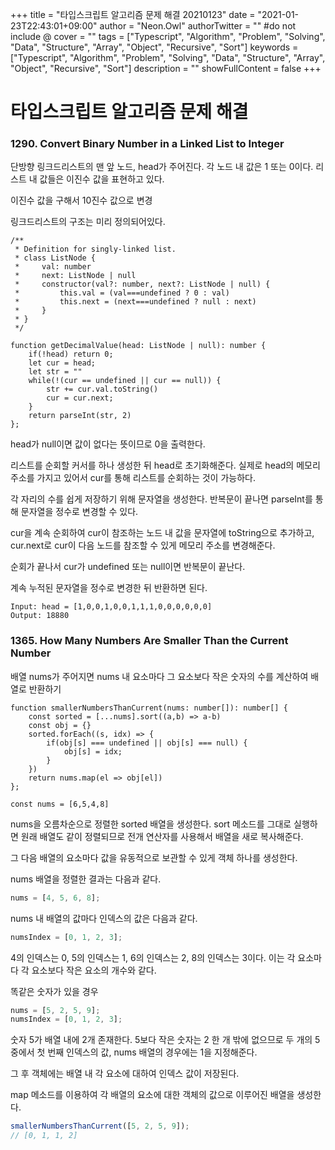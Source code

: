 +++
title = "타입스크립트 알고리즘 문제 해결 20210123"
date = "2021-01-23T22:43:01+09:00"
author = "Neon.Owl"
authorTwitter = "" #do not include @
cover = ""
tags = ["Typescript", "Algorithm", "Problem", "Solving", "Data", "Structure", "Array", "Object", "Recursive", "Sort"]
keywords = ["Typescript", "Algorithm", "Problem", "Solving", "Data", "Structure", "Array", "Object", "Recursive", "Sort"]
description = ""
showFullContent = false
+++

# 타입스크립트 알고리즘 문제 해결

### 1290. Convert Binary Number in a Linked List to Integer

단방향 링크드리스트의 맨 앞 노드, head가 주어진다. 각 노드 내 값은 1 또는 0이다. 리스트 내 값들은 이진수 값을 표현하고 있다.

이진수 값을 구해서 10진수 값으로 변경

링크드리스트의 구조는 미리 정의되어있다.

```TS
/**
 * Definition for singly-linked list.
 * class ListNode {
 *     val: number
 *     next: ListNode | null
 *     constructor(val?: number, next?: ListNode | null) {
 *         this.val = (val===undefined ? 0 : val)
 *         this.next = (next===undefined ? null : next)
 *     }
 * }
 */

function getDecimalValue(head: ListNode | null): number {
    if(!head) return 0;
    let cur = head;
    let str = ""
    while(!(cur == undefined || cur == null)) {
        str += cur.val.toString()
        cur = cur.next;
    }
    return parseInt(str, 2)
};
```

head가 null이면 값이 없다는 뜻이므로 0을 출력한다.

리스트를 순회할 커서를 하나 생성한 뒤 head로 초기화해준다. 실제로 head의 메모리 주소를 가지고 있어서 cur를 통해 리스트를 순회하는 것이 가능하다.

각 자리의 수를 쉽게 저장하기 위해 문자열을 생성한다. 반복문이 끝나면 parseInt를 통해 문자열을 정수로 변경할 수 있다.

cur을 계속 순회하여 cur이 참조하는 노드 내 값을 문자열에 toString으로 추가하고, cur.next로 cur이 다음 노드를 참조할 수 있게 메모리 주소를 변경해준다.

순회가 끝나서 cur가 undefined 또는 null이면 반복문이 끝난다.

계속 누적된 문자열을 정수로 변경한 뒤 반환하면 된다.

```
Input: head = [1,0,0,1,0,0,1,1,1,0,0,0,0,0,0]
Output: 18880
```

### 1365. How Many Numbers Are Smaller Than the Current Number

배열 nums가 주어지면 nums 내 요소마다 그 요소보다 작은 숫자의 수를 계산하여 배열로 반환하기

```TS
function smallerNumbersThanCurrent(nums: number[]): number[] {
    const sorted = [...nums].sort((a,b) => a-b)
    const obj = {}
    sorted.forEach((s, idx) => {
        if(obj[s] === undefined || obj[s] === null) {
            obj[s] = idx;
        }
    })
    return nums.map(el => obj[el])
};

const nums = [6,5,4,8]
```

nums을 오름차순으로 정렬한 sorted 배열을 생성한다. sort 메소드를 그대로 실행하면 원래 배열도 같이 정렬되므로 전개 연산자를 사용해서 배열을 새로 복사해준다.

그 다음 배열의 요소마다 값을 유동적으로 보관할 수 있게 객체 하나를 생성한다.

nums 배열을 정렬한 결과는 다음과 같다.

```ts
nums = [4, 5, 6, 8];
```

nums 내 배열의 값마다 인덱스의 값은 다음과 같다.

```ts
numsIndex = [0, 1, 2, 3];
```

4의 인덱스는 0, 5의 인덱스는 1, 6의 인덱스는 2, 8의 인덱스는 3이다. 이는 각 요소마다 각 요소보다 작은 요소의 개수와 같다.

똑같은 숫자가 있을 경우

```ts
nums = [5, 2, 5, 9];
numsIndex = [0, 1, 2, 3];
```

숫자 5가 배열 내에 2개 존재한다. 5보다 작은 숫자는 2 한 개 밖에 없으므로 두 개의 5 중에서 첫 번째 인덱스의 값, nums 배열의 경우에는 1을 지정해준다.

그 후 객체에는 배열 내 각 요소에 대하여 인덱스 값이 저장된다.

map 메소드를 이용하여 각 배열의 요소에 대한 객체의 값으로 이루어진 배열을 생성한다.

```ts
smallerNumbersThanCurrent([5, 2, 5, 9]);
// [0, 1, 1, 2]
```
